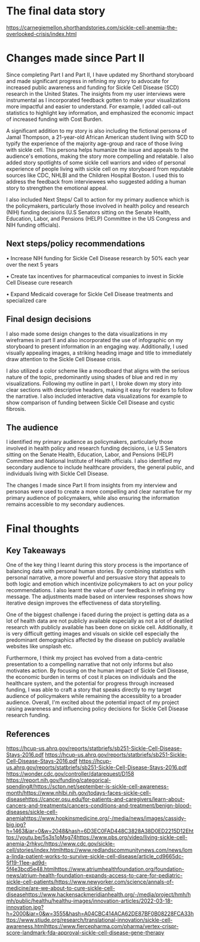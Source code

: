 
# The final data story
https://carnegiemellon.shorthandstories.com/sickle-cell-anemia-the-overlooked-crisis/index.html  


# Changes made since Part II
Since completing Part I and Part II, I have updated my Shorthand storyboard and made significant progress in refining my story to advocate for increased public awareness and funding for Sickle Cell Disease (SCD) research in the United States. The insights from my user interviews were instrumental as I incorporated feedback gotten to make your visualizations more impactful and easier to understand. For example, I added call-out statistics to highlight key information, and emphasized the economic impact of increased funding with Cost Burden.

A significant addition to my story is also including the fictional persona of Jamal Thompson, a 21-year-old African American student living with SCD to typify the experience of the majority age-group and race of those living with sickle cell. This persona helps humanize the issue and appeals to the audience's emotions, making the story more compelling and relatable. I also added story spotlights of some sickle cell warriors and video of personal experience of people living with sickle cell on my storyboard from reputable sources like CDC, NHLBI and the Children Hospital Boston. I used this to address the feedback from interviewees who suggested adding a human story to strengthen the emotional appeal.

I also included Next Steps/ Call to action for my primary audience which is the policymakers, particularly those involved in health policy and research (NIH) funding decisions (U.S Senators sitting on the Senate Health, Education, Labor, and Pensions (HELP) Committee in the US Congress and NIH funding officials).

## Next steps/policy recommendations
• Increase NIH funding for Sickle Cell Disease research by 50% each year over the next 5 years

• Create tax incentives for pharmaceutical companies to invest in Sickle Cell Disease cure research

• Expand Medicaid coverage for Sickle Cell Disease treatments and specialized care

## Final design decisions
I also made some design changes to the data visualizations in my wireframes in part II and also incorporated the use of infographic on my storyboard to present information in an engaging way. Additionally, I used visually appealing images, a striking heading image and title to immediately draw attention to the Sickle Cell Disease crisis. 

I also utilized a color scheme like a moodboard that aligns with the serious nature of the topic, predominantly using shades of blue and red in my visualizations. Following my outline in part I, I broke down my story into clear sections with descriptive headers, making it easy for readers to follow the narrative. I also included interactive data visualizations for example to show comparison of funding between Sickle Cell Disease and cystic fibrosis.

## The audience
I identified my primary audience as policymakers, particularly those involved in health policy and research funding decisions, i.e U.S Senators sitting on the Senate Health, Education, Labor, and Pensions (HELP) Committee and National Institute of Health officials. 
I also identified my secondary audience to include healthcare providers, the general public, and individuals living with Sickle Cell Disease. 

The changes I made since Part II from insights from my interview and personas were used to create a more compelling and clear narrative for my primary audience of policymakers, while also ensuring the information remains accessible to my secondary audiences. 


# Final thoughts

## Key Takeaways
One of the key thing I learnt during this story process is the importance of balancing data with personal human stories. By combining statistics with personal narrative, a more powerful and persuasive story that appeals to both logic and emotion which incentivize policymakers to act on your policy recommendations. I also learnt the value of user feedback in refining my message. The adjustments made based on interview responses shows how iterative design improves the effectiveness of data storytelling.

One of the biggest challenge i faced during the project is getting data as a lot of health data are not publicly available especially as not a lot of deatiled research with publicly available has been done on sickle cell. Additionally, it is very difficult getting images and visuals on sickle cell especially the predominant demographics affected by the disease on publicly available websites like unsplash etc.

Furthermore, I think my project has evolved from a data-centric presentation to a compelling narrative that not only informs but also motivates action. By focusing on the human impact of Sickle Cell Disease, the economic burden in terms of cost it places on individuals and the healthcare system, and the potential for progress through increased funding, I was able to craft a story that speaks directly to my target audience of policymakers while remaining the accessiblity to a broader audience. Overall, I'm excited about the potential impact of my project raising awareness and influencing policy decisions for Sickle Cell Disease research funding.


## References
https://hcup-us.ahrq.gov/reports/statbriefs/sb251-Sickle-Cell-Disease-Stays-2016.pdf https://hcup-us.ahrq.gov/reports/statbriefs/sb251-Sickle-Cell-Disease-Stays-2016.pdf https://hcup-us.ahrq.gov/reports/statbriefs/sb251-Sickle-Cell-Disease-Stays-2016.pdf https://wonder.cdc.gov/controller/datarequest/D158 https://report.nih.gov/funding/categorical-spending#/https://sctpn.net/september-is-sickle-cell-awareness-month/https://www.nhlbi.nih.gov/todays-faces-sickle-cell-diseasehttps://cancer.osu.edu/for-patients-and-caregivers/learn-about-cancers-and-treatments/cancers-conditions-and-treatment/benign-blood-diseases/sickle-cell-anemiahttps://www.hopkinsmedicine.org/-/media/news/images/cassidy-big.jpg?h=1463&iar=0&w=2048&hash=6D3EC0FAD448C3828A38D0ED2215D12Ehttps://youtu.be/5s3s1oMsg74https://www.pbs.org/video/living-sickle-cell-anemia-2rhkyc/https://www.cdc.gov/sickle-cell/stories/index.htmlhttps://www.redlandscommunitynews.com/news/loma-linda-patient-works-to-survive-sickle-cell-disease/article_cd9665dc-5f19-11ee-ad9d-5f4e3bcd5e48.htmlhttps://www.atriumhealthfoundation.org/foundation-news/atrium-health-foundation-expands-access-to-care-for-pediatric-sickle-cell-patients/https://www.newyorker.com/science/annals-of-medicine/are-we-about-to-cure-sickle-cell-diseasehttps://www.hackensackmeridianhealth.org/-/media/project/hmh/hmh/public/healthu/healthu-images/innovation-articles/2022-03-18-innovation.jpg?h=2000&iar=0&w=3555&hash=A04CBC414ACA62DE87BF0B08228FCA33https://www.stjude.org/research/translational-innovation/sickle-cell-awareness.htmlhttps://www.fiercepharma.com/pharma/vertex-crispr-score-landmark-fda-approval-sickle-cell-disease-gene-therapy
